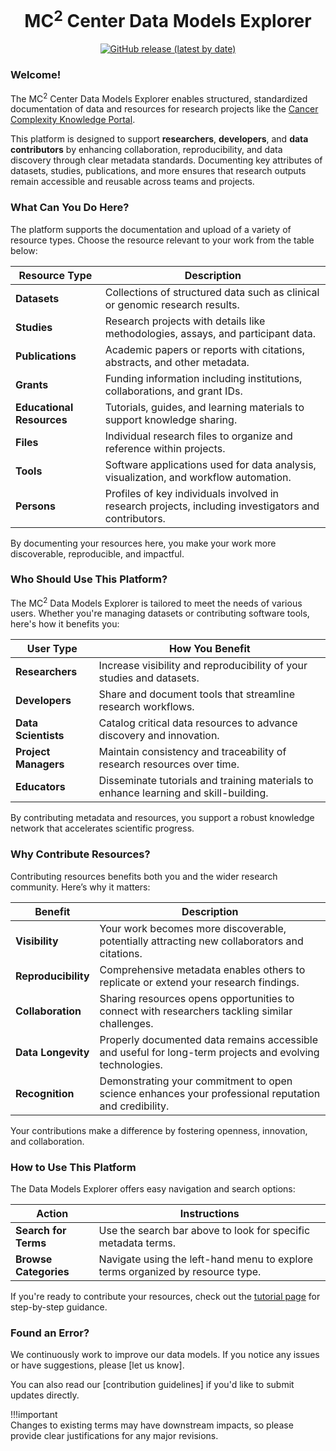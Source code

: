 <h1 align="center">
  MC<sup>2</sup> Center Data Models Explorer
</h1>

<p align="center">
  <a href="https://github.com/mc2-center/data-models/releases/latest" target="_blank"  rel="noreferrer noopener">
    <img alt="GitHub release (latest by date)" src="https://img.shields.io/github/release/mc2-center/mc2-data-models?label=latest%20release&display_name=release&style=flat-square">
  </a>
</p>

### **Welcome!**  
The MC<sup>2</sup> Center Data Models Explorer enables structured, standardized documentation of data and resources for research projects like the [Cancer Complexity Knowledge Portal](https://www.cancercomplexity.synapse.org/). 

This platform is designed to support **researchers**, **developers**, and **data contributors** by enhancing collaboration, reproducibility, and data discovery through clear metadata standards. Documenting key attributes of datasets, studies, publications, and more ensures that research outputs remain accessible and reusable across teams and projects.

### **What Can You Do Here?**  
The platform supports the documentation and upload of a variety of resource types. Choose the resource relevant to your work from the table below:

| **Resource Type**         | **Description**                                                                                       |
|---------------------------|---------------------------------------------------------------------------------------------------------|
| **Datasets**              | Collections of structured data such as clinical or genomic research results.                           |
| **Studies**               | Research projects with details like methodologies, assays, and participant data.                       |
| **Publications**          | Academic papers or reports with citations, abstracts, and other metadata.                              |
| **Grants**                | Funding information including institutions, collaborations, and grant IDs.                              |
| **Educational Resources** | Tutorials, guides, and learning materials to support knowledge sharing.                                 |
| **Files**                 | Individual research files to organize and reference within projects.                                    |
| **Tools**                 | Software applications used for data analysis, visualization, and workflow automation.                   |
| **Persons**               | Profiles of key individuals involved in research projects, including investigators and contributors.     |

By documenting your resources here, you make your work more discoverable, reproducible, and impactful.

### **Who Should Use This Platform?**

The MC<sup>2</sup> Data Models Explorer is tailored to meet the needs of various users. Whether you're managing datasets or contributing software tools, here's how it benefits you:

| **User Type**          | **How You Benefit**                                                                                     |
|------------------------|----------------------------------------------------------------------------------------------------------|
| **Researchers**        | Increase visibility and reproducibility of your studies and datasets.                                    |
| **Developers**         | Share and document tools that streamline research workflows.                                              |
| **Data Scientists**    | Catalog critical data resources to advance discovery and innovation.                                      |
| **Project Managers**   | Maintain consistency and traceability of research resources over time.                                    |
| **Educators**          | Disseminate tutorials and training materials to enhance learning and skill-building.                      |

By contributing metadata and resources, you support a robust knowledge network that accelerates scientific progress.


### **Why Contribute Resources?**

Contributing resources benefits both you and the wider research community. Here’s why it matters:

| **Benefit**             | **Description**                                                                                           |
|-------------------------|------------------------------------------------------------------------------------------------------------|
| **Visibility**          | Your work becomes more discoverable, potentially attracting new collaborators and citations.                |
| **Reproducibility**     | Comprehensive metadata enables others to replicate or extend your research findings.                        |
| **Collaboration**       | Sharing resources opens opportunities to connect with researchers tackling similar challenges.              |
| **Data Longevity**      | Properly documented data remains accessible and useful for long-term projects and evolving technologies.    |
| **Recognition**         | Demonstrating your commitment to open science enhances your professional reputation and credibility.         |

Your contributions make a difference by fostering openness, innovation, and collaboration.


### **How to Use This Platform**  

The Data Models Explorer offers easy navigation and search options:  

| **Action**              | **Instructions**                                                                                        |
|-------------------------|----------------------------------------------------------------------------------------------------------|
| **Search for Terms**     | Use the search bar above to look for specific metadata terms.                                            |
| **Browse Categories**    | Navigate using the left-hand menu to explore terms organized by resource type.                           |

If you're ready to contribute your resources, check out the [tutorial page](home/tutorial.md) for step-by-step guidance.

### **Found an Error?**  

We continuously work to improve our data models. If you notice any issues or have suggestions, please [let us know].  

You can also read our [contribution guidelines] if you'd like to submit updates directly.

!!!important  
    Changes to existing terms may have downstream impacts, so please provide clear justifications for any major revisions.